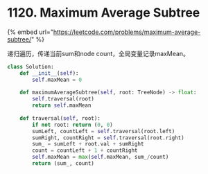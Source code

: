 # 1120. Maximum Average Subtree

{% embed url="https://leetcode.com/problems/maximum-average-subtree/" %}

递归遍历，传递当前sum和node count，全局变量记录maxMean。

```python
class Solution:
    def __init__(self):
        self.maxMean = 0
        
    def maximumAverageSubtree(self, root: TreeNode) -> float:
        self.traversal(root)
        return self.maxMean
    
    def traversal(self, root):
        if not root: return (0, 0)
        sumLeft, countLeft = self.traversal(root.left)
        sumRight, countRight = self.traversal(root.right)
        sum_ = sumLeft + root.val + sumRight
        count = countLeft + 1 + countRight
        self.maxMean = max(self.maxMean, sum_/count)
        return (sum_, count)
```

